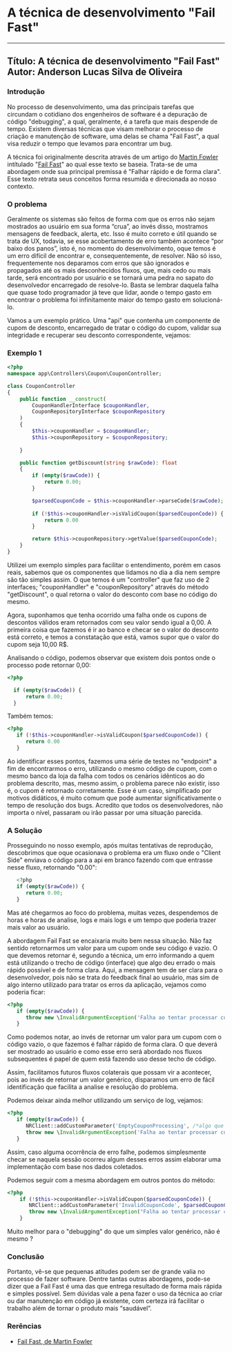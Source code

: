 # A técnica de desenvolvimento "Fail Fast"

---
Título: A técnica de desenvolvimento "Fail Fast"
Autor: Anderson Lucas Silva de Oliveira
---

### Introdução
No processo de desenvolvimento, uma das principais tarefas que circundam o cotidiano dos engenheiros de software é a depuração de código "debugging", a qual, geralmente, é a tarefa que mais despende de tempo. Existem diversas técnicas que visam melhorar o processo de criação e manutenção de software, uma delas se chama "Fail Fast", a qual visa reduzir o tempo que levamos para encontrar um bug.

A técnica foi originalmente descrita através de um artigo do [Martin Fowler](https://pt.wikipedia.org/wiki/Martin_Fowler) intítulado "[Fail Fast](https://www.martinfowler.com/ieeeSoftware/failFast.pdf)" ao qual esse texto se baseia. Trata-se de uma abordagem onde sua principal premissa é "Falhar rápido e de forma clara". Esse texto retrata seus conceitos forma resumida e direcionada ao nosso contexto.

### O problema

Geralmente os sistemas são feitos de forma com que os erros não sejam mostrados ao usuário em sua forma “crua”, ao invés disso, mostramos mensagens de feedback, alerta, etc. Isso é muito correto e útil quando se trata de UX, todavia, se esse acobertamento de erro também acontece “por baixo dos panos”, isto é, no momento do desenvolvimento, oque temos é um erro difícil de encontrar e, consequentemente, de resolver. Não só isso, frequentemente nos deparamos com erros que são ignorados e propagados até os mais desconhecidos fluxos, que, mais cedo ou mais tarde, será encontrado por usuário e se tornará uma pedra no sapato do desenvolvedor encarregado de resolve-lo. Basta se lembrar daquela falha que quase todo programador já teve que lidar, aonde o tempo gasto em encontrar o problema foi infinitamente maior do tempo gasto em solucioná-lo.


Vamos a um exemplo prático. Uma "api" que contenha um componente de cupom de desconto, encarregado de tratar o código do cupom, validar sua integridade e recuperar seu desconto correspondente, vejamos:

### Exemplo 1 

```php
<?php
namespace app\Controllers\Coupon\CouponController;

class CouponController
{   
    public function __construct(
        CouponHandlerInterface $couponHandler, 
        CouponRepositoryInterface $couponRepository
    )
    {
        $this->couponHandler = $couponHandler;
        $this->couponRepository = $couponRepository;
        
    }

    public function getDiscount(string $rawCode): float
    {
        if (empty($rawCode)) {
            return 0.00;
        }

        $parsedCouponCode = $this->couponHandler->parseCode($rawCode);
        
        if (!$this->couponHandler->isValidCoupon($parsedCouponCode)) {
        	return 0.00
        }

        return $this->couponRepository->getValue($parsedCouponCode);
    }
}
```

Utilizei um exemplo simples para facilitar o entendimento, porém em casos reais, sabemos que os componentes que lidamos no dia a dia nem sempre são tão simples assim. O que temos é um "controller" que faz uso de 2 interfaces; "couponHandler" e "couponRepository" através do método "getDiscount", o qual retorna o valor do desconto com base no código do mesmo.

Agora, suponhamos que tenha ocorrido uma falha onde os cupons de descontos válidos eram retornados com seu valor sendo igual a 0,00. A primeira coisa que fazemos é ir ao banco e checar se o valor do desconto está correto, e temos a constatação que está, vamos supor que o valor do cupom seja 10,00 R$.

Analisando o código, podemos observar que existem dois pontos onde o processo pode retornar 0,00:


```php
<?php 

  if (empty($rawCode)) {
      return 0.00;
  }
```

Também temos:

```php
<?php
   if (!$this->couponHandler->isValidCoupon($parsedCouponCode)) {
      return 0.00
   }
```

Ao identificar esses pontos, fazemos uma série de testes no "endpoint" a fim de encontrarmos o erro, utilizando o mesmo código de cupom, com o mesmo banco da loja da falha com todos os cenários idênticos ao do problema descrito, mas, mesmo assim, o problema parece não existir, isso é, o cupom é retornado corretamente. Esse é um caso, simplificado por motivos didáticos, é muito comum que pode aumentar significativamente o tempo de resolução dos bugs. Acredito que todos os desenvolvedores, não importa o nível, passaram ou irão passar por uma situação parecida.

### A Solução

Prosseguindo no nosso exemplo, após muitas tentativas de reprodução, descobrimos que oque ocasionava o problema era um fluxo onde o "Client Side" enviava o código para a api em branco fazendo com que entrasse nesse fluxo, retornando "0.00":  


```php
   <?php 
   if (empty($rawCode)) {
      return 0.00;
   }
```

Mas até chegarmos ao foco do problema, muitas vezes, despendemos de horas e horas de analise, logs e mais logs e um tempo que poderia trazer mais valor ao usuário.

A abordagem Fail Fast se encaixaria muito bem nessa situação. Não faz sentido retornarmos um valor para um cupom onde seu código é vazio. O que devemos retornar é, segundo a técnica, um erro informando a quem está utilizando o trecho de código (interface) que algo deu errado o mais rápido possível e de forma clara. Aqui, a mensagem tem de ser clara para o desenvolvedor, pois não se trata do feedback final ao usuário, mas sim de algo interno utilizado para tratar os erros da aplicação, vejamos como poderia ficar:

```php
<?php
   if (empty($rawCode)) {
      throw new \InvalidArgumentException('Falha ao tentar processar cupom com o código vazio', 404).
   }
```

Como podemos notar, ao invés de retornar um valor para um cupom com o código vazio, o que fazemos é falhar rápido de forma clara. O que deverá ser mostrado ao usuário e como esse erro será abordado nos fluxos subsequentes é papel de quem está fazendo uso desse techo de código.

Assim, facilitamos futuros fluxos colaterais que possam vir a acontecer, pois ao invés de retornar um valor genérico, disparamos um erro de fácil identificação que facilita a analise e resolução do problema.

Podemos deixar ainda melhor utilizando um serviço de log, vejamos:

```php
<?php
   if (empty($rawCode)) {
      NRClient::addCustomParameter('EmptyCouponProcessing', /*algo que identifique a sessão vigente*/);
      throw new \InvalidArgumentException('Falha ao tentar processar cupom com o código vazio', 404);
   }

```

Assim, caso alguma ocorrência de erro falhe, podemos simplesmente checar se naquela sessão ocorreu algum desses erros assim elaborar uma implementação com base nos dados coletados.

Podemos seguir com a mesma abordagem em outros pontos do método:

```php
<?php
    if (!$this->couponHandler->isValidCoupon($parsedCouponCode)) {
       NRClient::addCustomParameter('InvalidCouponCode', $parsedCouponCode);
       throw new \InvalidArgumentException("Falha ao tentar processar cupom inválido {$parsedCouponCode}", 404);
    }

```

Muito melhor para o "debugging" do que um simples valor genérico, não é mesmo ?

### Conclusão

Portanto, vê-se que pequenas atitudes podem ser de grande valia no processo de fazer software. Dentre tantas outras abordagens, pode-se dizer que a Fail Fast é uma das que entrega resultado de forma mais rápida e simples possível. Sem dúvidas vale a pena fazer o uso da técnica ao criar ou dar manutenção em código já existente, com certeza irá facilitar o trabalho além de tornar o produto mais “saudável”.

### Rerências

- [Fail Fast, de Martin Fowler](https://www.martinfowler.com/ieeeSoftware/failFast.pdf) 







